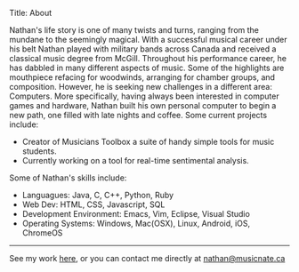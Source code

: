 Title: About

Nathan's life story is one of many twists and turns, ranging from the mundane to the seemingly magical.
With a successful musical career under his belt Nathan played with military bands across Canada and received a classical music degree from McGill.
Throughout his performance career, he has dabbled in many different aspects of music. Some of the highlights are mouthpiece refacing for woodwinds, arranging for chamber groups, and composition.
However, he is seeking new challenges in a different area: Computers.
More specifically, having always been interested in computer games and hardware, Nathan built his own personal computer to begin a new path, one filled with late nights and coffee.
Some current projects include:

- Creator of Musicians Toolbox a suite of handy simple tools for music students.
- Currently working on a tool for real-time sentimental analysis.

Some of Nathan's skills include:

- Languagues: Java, C, C++, Python, Ruby
- Web Dev: HTML, CSS, Javascript, SQL
- Development Environment: Emacs, Vim, Eclipse, Visual Studio
- Operating Systems: Windows, Mac(OSX), Linux, Android, iOS, ChromeOS   
---

See my work [here](http://www.github.com/NathanMH), or you can contact me directly at [nathan@musicnate.ca](mailto:nathan@musicnate.ca)  
